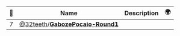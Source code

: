 |:star2: | Name | Description | 🌍|
|---|---|---|---|
|7|[@32teeth](https://github.com/32teeth)/[**GabozePocaio-Round1**](https://github.com/32teeth/GabozePocaio-Round1)|||

